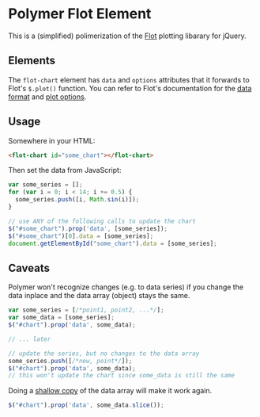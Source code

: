 Polymer Flot Element
====================

This is a (simplified) polimerization of the [Flot](http://www.flotcharts.org/) plotting libarary for jQuery.

## Elements

The `flot-chart` element has `data` and `options` attributes that it forwards to Flot's `$.plot()` function. You can refer to Flot's documentation for the [data format](https://github.com/flot/flot/blob/master/API.md#data-format) and [plot options](https://github.com/flot/flot/blob/master/API.md#plot-options).

## Usage

Somewhere in your HTML:
```html
<flot-chart id="some_chart"></flot-chart>
```

Then set the data from JavaScript:

```javascript
var some_series = [];
for (var i = 0; i < 14; i += 0.5) {
  some_series.push([i, Math.sin(i)]);
}

// use ANY of the following calls to update the chart
$("#some_chart").prop('data', [some_series]);
$("#some_chart")[0].data = [some_series];
document.getElementById("some_chart").data = [some_series];
```

## Caveats

Polymer won't recognize changes (e.g. to data series) if you change the data inplace and the data array (object) stays the same.

```javascript
var some_series = [/*point1, point2, ...*/];
var some_data = [some_series];
$("#chart").prop('data', some_data);

// ... later

// update the series, but no changes to the data array
some_series.push([/*new, point*/]);
$("#chart").prop('data', some_data);
// this won't update the chart since some_data is still the same
```

Doing a [shallow copy](https://developer.mozilla.org/en-US/docs/Web/JavaScript/Reference/Global_Objects/Array/slice) of the data array will make it work again.

```javascript
$("#chart").prop('data', some_data.slice());
```
